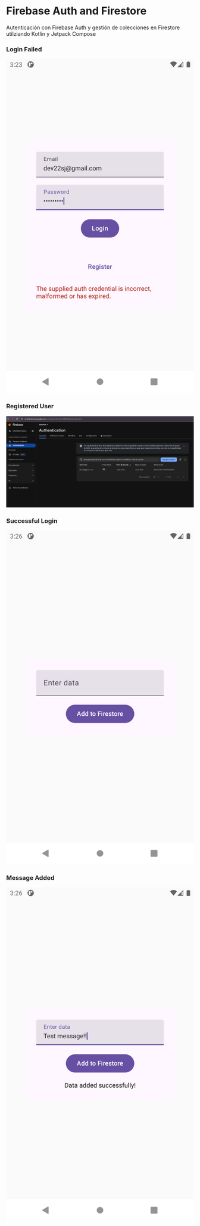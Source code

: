 # Firebase Auth and Firestore

Autenticación con Firebase Auth y gestión de colecciones en Firestore utilziando Kotlin y Jetpack Compose

### Login Failed
![Capture](assets/Screenshot_20250616_152405.png)

### Registered User
![Capture](assets/Screenshot_1.png)

### Successful Login
![Capture](assets/Screenshot_20250616_152612.png)

### Message Added
![Capture](assets/Screenshot_20250616_152637.png)

